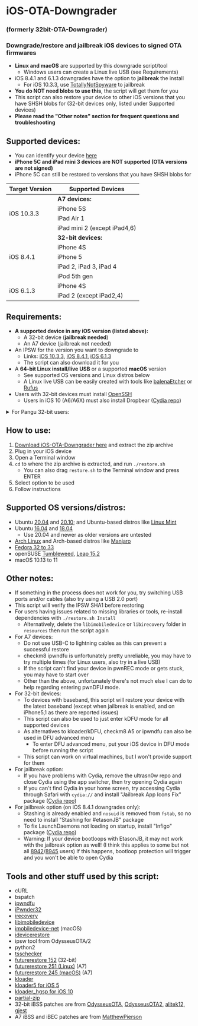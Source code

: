 # iOS-OTA-Downgrader
### (formerly 32bit-OTA-Downgrader)
### Downgrade/restore and jailbreak iOS devices to signed OTA firmwares
- **Linux and macOS** are supported by this downgrade script/tool
  - Windows users can create a Linux live USB (see Requirements)
- iOS 8.4.1 and 6.1.3 downgrades have the option to **jailbreak** the install
  - For iOS 10.3.3, use [TotallyNotSpyware](https://totally-not.spyware.lol) to jailbreak
- **You do NOT need blobs to use this**, the script will get them for you
- This script can also restore your device to other iOS versions that you have SHSH blobs for (32-bit devices only, listed under Supported devices)
- **Please read the "Other notes" section for frequent questions and troubleshooting**

## Supported devices:

- You can identify your device [here](https://ipsw.me/device-finder)
- **iPhone 5C and iPad mini 3 devices are NOT supported (OTA versions are not signed)**
- iPhone 5C can still be restored to versions that you have SHSH blobs for

<table>
    <thead>
        <tr>
            <th>Target Version</th>
            <th>Supported Devices</th>
        </tr>
    </thead>
    <tbody>
        <tr>
            <td rowspan=4>iOS 10.3.3</td>
            <td><b>A7 devices:</b></td>
        </tr>
        <tr><td>iPhone 5S</td></tr>
        <tr><td>iPad Air 1</td></tr>
        <tr><td>iPad mini 2 (except iPad4,6)</td></tr>
        <tr>
            <td rowspan=5>iOS 8.4.1</td>
            <td><b>32-bit devices:</b></td>
        </tr>
        <tr><td>iPhone 4S</td></tr>
        <tr><td>iPhone 5</td></tr>
        <tr><td>iPad 2, iPad 3, iPad 4</td></tr>
        <tr><td>iPod 5th gen</td></tr>
        <tr>
            <td rowspan=2>iOS 6.1.3</td>
            <td>iPhone 4S</td>
        </tr>
        <tr><td>iPad 2 (except iPad2,4)</td></tr>
    </tbody>
</table>

## Requirements:
- **A supported device in any iOS version (listed above):**
  - A 32-bit device (**jailbreak needed**)
  - An A7 device (jailbreak not needed)
- An IPSW for the version you want to downgrade to
  - Links: [iOS 10.3.3](https://ipsw.me/10.3.3), [iOS 8.4.1](https://ipsw.me/8.4.1), [iOS 6.1.3](https://ipsw.me/6.1.3)
  - The script can also download it for you
- A **64-bit Linux install/live USB** or a supported **macOS** version
  - See supported OS versions and Linux distros below
  - A Linux live USB can be easily created with tools like [balenaEtcher](https://www.balena.io/etcher/) or [Rufus](https://rufus.ie/)
- Users with 32-bit devices must install [OpenSSH](https://cydia.saurik.com/package/openssh/)
  - Users in iOS 10 (A6/A6X) must also install Dropbear ([Cydia repo](https://lukezgd.github.io/repo/))
  
<details>
  <summary>For Pangu 32-bit users:</summary>
  <ul><li>For 32-bit users using Pangu, install the latest untether for your iOS version <a href="https://github.com/LukeZGD/iOS-OTA-Downgrader-Keys/releases/tag/untether">here</a></li></ul>
</details>

## How to use:
1. [Download iOS-OTA-Downgrader here](https://github.com/LukeZGD/iOS-OTA-Downgrader/archive/master.zip) and extract the zip archive
2. Plug in your iOS device
3. Open a Terminal window
4. `cd` to where the zip archive is extracted, and run `./restore.sh`
    - You can also drag `restore.sh` to the Terminal window and press ENTER
5. Select option to be used
6. Follow instructions

## Supported OS versions/distros:
- Ubuntu [20.04](http://releases.ubuntu.com/focal/) and [20.10](https://releases.ubuntu.com/groovy/); and Ubuntu-based distros like [Linux Mint](https://www.linuxmint.com/)
- Ubuntu [16.04](http://releases.ubuntu.com/xenial/) and [18.04](http://releases.ubuntu.com/bionic/)
    - Use 20.04 and newer as older versions are untested
- [Arch Linux](https://www.archlinux.org/) and Arch-based distros like [Manjaro](https://manjaro.org/)
- [Fedora 32 to 33](https://getfedora.org/)
- openSUSE [Tumbleweed](https://software.opensuse.org/distributions/tumbleweed), [Leap 15.2](https://software.opensuse.org/distributions/leap)
- macOS 10.13 to 11

## Other notes:
- If something in the process does not work for you, try switching USB ports and/or cables (also try using a USB 2.0 port)
- This script will verify the IPSW SHA1 before restoring
- For users having issues related to missing libraries or tools, re-install dependencies with `./restore.sh Install`
  - Alternatively, delete the `libimobiledevice` or `libirecovery` folder in `resources` then run the script again
- For A7 devices:
  - Do not use USB-C to lightning cables as this can prevent a successful restore
  - checkm8 ipwndfu is unfortunately pretty unreliable, you may have to try multiple times (for Linux users, also try in a live USB)
  - If the script can't find your device in pwnREC mode or gets stuck, you may have to start over
  - Other than the above, unfortunately there's not much else I can do to help regarding entering pwnDFU mode.
- For 32-bit devices:
  - To devices with baseband, this script will restore your device with the latest baseband (except when jailbreak is enabled, and on iPhone5,1 as there are reported issues)
  - This script can also be used to just enter kDFU mode for all supported devices
  - As alternatives to kloader/kDFU, checkm8 A5 or ipwndfu can also be used in DFU advanced menu
    - To enter DFU advanced menu, put your iOS device in DFU mode before running the script
  - This script can work on virtual machines, but I won't provide support for them
- For jailbreak option:
  - If you have problems with Cydia, remove the ultrasn0w repo and close Cydia using the app switcher, then try opening Cydia again
  - If you can't find Cydia in your home screen, try accessing Cydia through Safari with `cydia://` and install "Jailbreak App Icons Fix" package ([Cydia repo](https://lukezgd.github.io/repo/))
- For jailbreak option (on iOS 8.4.1 downgrades only):
  - Stashing is already enabled and `nosuid` is removed from `fstab`, so no need to install "Stashing for #etasonJB" package
  - To fix LaunchDaemons not loading on startup, install "Infigo" package ([Cydia repo](https://lukezgd.github.io/repo/))
  - Warning: If your device bootloops with EtasonJB, it may not work with the jailbreak option as well! (I think this applies to some but not all [8942](https://www.theiphonewiki.com/wiki/S5L8942)/[8945](https://www.theiphonewiki.com/wiki/S5L8945) users) If this happens, bootloop protection will trigger and you won't be able to open Cydia

## Tools and other stuff used by this script:
- cURL
- bspatch
- [ipwndfu](https://github.com/LukeZGD/ipwndfu)
- [iPwnder32](https://github.com/dora2-iOS/iPwnder32)
- [irecovery](https://github.com/LukeZGD/libirecovery)
- [libimobiledevice](https://github.com/libimobiledevice/libimobiledevice)
- [imobiledevice-net](https://github.com/libimobiledevice-win32/imobiledevice-net) (macOS)
- [idevicerestore](https://github.com/LukeZGD/idevicerestore)
- ipsw tool from OdysseusOTA/2
- python2
- [tsschecker](https://github.com/tihmstar/tsschecker)
- [futurerestore 152](http://api.tihmstar.net/builds/futurerestore/futurerestore-latest.zip) (32-bit)
- [futurerestore 251 (Linux)](https://github.com/LukeZGD/futurerestore) (A7)
- [futurerestore 245 (macOS)](https://github.com/MatthewPierson/Vieux/blob/master/resources/bin/futurerestore) (A7)
- [kloader](https://www.youtube.com/watch?v=fh0tB6fp0Sc)
- [kloader5 for iOS 5](https://mtmdev.org/pmbonneau-archive)
- [kloader_hgsp for iOS 10](https://twitter.com/nyan_satan/status/945203180522045440)
- [partial-zip](https://github.com/matteyeux/partial-zip)
- 32-bit iBSS patches are from [OdysseusOTA](https://www.youtube.com/watch?v=Wo7mGdMcjxw), [OdysseusOTA2](https://www.youtube.com/watch?v=fh0tB6fp0Sc), [alitek12](https://www.mediafire.com/folder/b1z64roy512wd/FirmwareBundles), [gjest](https://files.fm/u/fcbqqdnw)
- A7 iBSS and iBEC patches are from [MatthewPierson](https://github.com/MatthewPierson/iPhone-5s-OTA-Downgrade-Patches)
